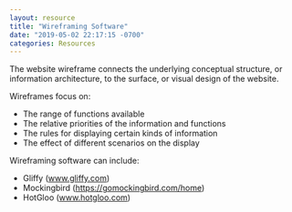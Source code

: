 ```yaml
---
layout: resource
title: "Wireframing Software"
date: "2019-05-02 22:17:15 -0700"
categories: Resources
---
```


The website wireframe connects the underlying conceptual structure, or information architecture, to the surface, or visual design of the website.

Wireframes focus on:

- The range of functions available
- The relative priorities of the information and functions
- The rules for displaying certain kinds of information
- The effect of different scenarios on the display

Wireframing software can include:

- Gliffy (www.gliffy.com)
- Mockingbird (https://gomockingbird.com/home)
- HotGloo (www.hotgloo.com)
